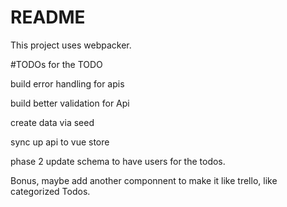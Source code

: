 # README

This project uses webpacker.

#TODOs for the TODO


build error handling for apis

build better validation for Api

create data via seed

sync up api to vue store

phase 2
update schema to have users for the todos.

Bonus, maybe add another componnent to make it like 
trello, like categorized Todos.




